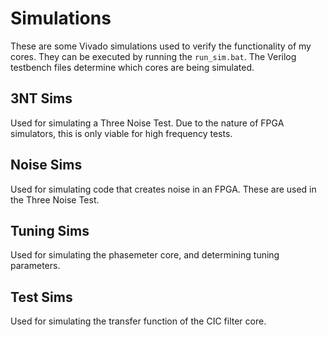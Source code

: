 # Simulations

These are some Vivado simulations used to verify the functionality of my cores. They can be executed by running the `run_sim.bat`. The Verilog testbench files determine which cores are being simulated. 

## 3NT Sims
Used for simulating a Three Noise Test. Due to the nature of FPGA simulators, this is only viable for high frequency tests.

## Noise Sims
Used for simulating code that creates noise in an FPGA. These are used in the Three Noise Test.

## Tuning Sims

Used for simulating the phasemeter core, and determining tuning parameters.

## Test Sims

Used for simulating the transfer function of the CIC filter core.
